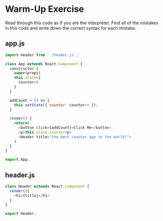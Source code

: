 # Warm-Up Exercise

Read through this code as if you are the interpreter. Find all of the mistakes in this code and write down the correct syntax for each mistake.

## app.js

```js
import Header from './header.js';

class App extends React.Component {
  constructor {
    super(props)
    this.state={
      counter=0
    }
  }

  addCount = () => {
    this.setState({ counter: counter++ });
  }

  render() {
    return(
      <button click={addCount}>Click Me</button>
      <p>this.state.counter<p>
      <Header title="the best counter app in the world!">
    )
  }
}

export App;
```

## header.js

```js
class Header extends React.Component {
  render(){
    <h1>{title}</h1>
  }
}

export Header;
```

